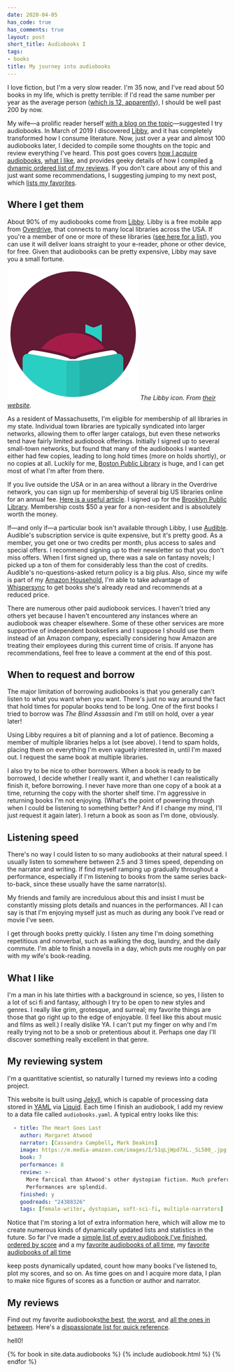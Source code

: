 ```yaml
---
date: 2020-04-05
has_code: true
has_comments: true
layout: post
short_title: Audiobooks I
tags:
- books
title: My journey into audiobooks
---
```


I love fiction, but I'm a very slow reader. I'm 35 now, and I've read about 50 books in my
life, which is pretty terrible: if I'd read the same number per year as the average person
([which is 12, apparently](https://irisreading.com/how-many-books-does-the-average-person-read/)),
I should be well past 200 by now.

My wife—a prolific reader herself [with a blog on the topic](https://emmablogsbooks.com)—suggested
I try audiobooks. In March of 2019 I discovered [Libby](https://www.overdrive.com/apps/libby/),
and it has completely transformed how I consume literature. Now, just over a year and almost
100 audiobooks later, I decided to compile some thoughts on the topic and review everything
I've heard. This post goes covers [how I acquire audiobooks](#acquisition), [what I like](#taste),
and provides geeky details of how I compiled [a dynamic
ordered list of my reviews](#code). If you don't care about any of this and just want
some recommendations, I suggesting jumping to my next post, which [lists my favorites](audiobooks-2).

## Where I get them<a name="acquisition"></a>

About 90% of my audiobooks come from [Libby](https://www.overdrive.com/apps/libby/). Libby
is a free mobile app from [Overdrive](https://company.overdrive.com/?_ga=2.215002079.990475370.1586801728-e87a6c4b-3216-4681-8f15-ed356a1f4f29),
that connects to many local libraries across the USA. If you're a member of one or more of
these libraries ([see here for a list](https://www.overdrive.com/libraries)), you can use
it will deliver loans straight to your e-reader, phone or other device, for free.
Given that audiobooks can be pretty expensive, Libby may save you a small fortune.

![](/assets/images/libby-icon.png)
*The Libby icon. From [their website](https://www.overdrive.com/apps/libby/).*

As a resident of Massachusetts, I'm eligible for membership of all libraries in my state.
Individual town libraries are typically syndicated into larger networks, allowing them to
offer larger catalogs, but even these networks tend have fairly limited audiobook offerings.
Initially I signed up to several small-town networks, but found that many of the audiobooks I
wanted either had few copies, leading to long hold times (more on holds shortly),
or no copies at all. Luckily for me, [Boston Public Library](https://www.bpl.org/) is huge,
and I can get most of what I'm after from there.

If you live outside the USA or in an area without a library in the Overdrive network, you can
sign up for membership of several big US libraries online for an annual fee. [Here is a useful article](https://www.aworldadventurebybook.com/blog/libraries-with-non-resident-borrowing-privileges).
I signed up for the [Brooklyn Public Library](https://www.bklynlibrary.org/). Membership
costs $50 a year for a non-resident and is absolutely worth the money.

If—and only if—a particular book isn't available through Libby, I use [Audible](https://www.audible.com/).
Audible's subscription service is quite expensive, but it's pretty good. As a member, you
get one or two credits per month, plus access to sales and special offers. I recommend signing up to
their newsletter so that you don't miss offers. When I first signed up, there was a sale on
fantasy novels; I picked up a ton of them for considerably less than the cost of credits.
Audible's no-questions-asked return policy is a big plus. Also, since my wife is part of
my [Amazon Household](https://www.amazon.com/myh/households), I'm able to take advantage of
[Whispersync](https://www.amazon.com/gp/feature.html?ie=UTF8&docId=1000827761) to get books
she's already read and recommends at a reduced price.

There are numerous other paid audiobook services. I haven't tried any others yet because I
haven't encountered any instances where an audiobook was cheaper elsewhere. Some of these
other services are more supportive of independent booksellers and I suppose I should use them
instead of an Amazon company, especially considering how Amazon are treating
their employees during this current time of crisis. If anyone has recommendations, feel
free to leave a comment at the end of this post.

## When to request and borrow

The major limitation of borrowing audiobooks is that you generally can't listen to what you
want when you want. There's just no way around the fact that hold times for popular books
tend to be long. One of the first books I tried to borrow was *The Blind Assassin* and I'm
still on hold, over a year later!

Using Libby requires a bit of planning and a lot of patience. Becoming a member of multiple
libraries helps a lot (see above). I tend to spam holds, placing them on everything I'm even
vaguely interested in, until I'm maxed out. I request the same book at multiple libraries.

I also try to be nice to other borrowers. When a book is ready to be borrowed, I decide
whether I really want it, and whether I can realistically finish it, before borrowing. I
never have more than one copy of a book at a time, returning the copy with the shorter shelf
time. I'm aggressive in returning books I'm not enjoying. (What's the point of powering through
when I could be listening to something better? And if I change my mind, I'll just request it
again later). I return a book as soon as I'm done, obviously.

## Listening speed

There's no way I could listen to so many audiobooks at their natural speed. I usually listen
to somewhere between 2.5 and 3 times speed, depending on the narrator and writing. If find
myself ramping up gradually throughout a performance, especially if I'm listening to books
from the same series back-to-back, since these usually have the same narrator(s).

My friends and family are incredulous about this and insist I must be constantly missing
plots details and nuances in the performances. All I can say is that I'm enjoying myself
just as much as during any book I've read or movie I've seen.

I get through books pretty quickly. I listen any time I'm doing something repetitious and
nonverbal, such as walking the dog, laundry, and the daily commute. I'm able to finish a
novella in a day, which puts me roughly on par with my wife's book-reading.

## What I like <a name="taste"></a>

I'm a man in his late thirties with a background in science, so yes, I listen to a lot of
sci fi and fantasy, although I try to be open to new styles and genres. I really like
grim, grotesque, and surreal; my favorite things are those that go right up to the edge of
enjoyable. (I feel like this about music and films as well.) I really dislike YA. I can't
put my finger on why and I'm really trying not to be a snob or pretentious about it.
Perhaps one day I'll discover something really excellent in that genre.

## My reviewing system<a name="code"></a>

I'm a quantitative scientist, so naturally I turned my reviews into a coding project.

This website is built using [Jekyll](https://jekyllrb.com/), which is capable of processing
data stored in [YAML](https://yaml.org/) via [Liquid](https://shopify.github.io/liquid/). Each time I finish an audiobook, I add my review
to a data file called `audiobooks.yaml`. A typical entry looks like this:

```yaml
  - title: The Heart Goes Last
    author: Margaret Atwood
    narrator: [Cassandra Campbell, Mark Deakins]
    image: https://m.media-amazon.com/images/I/51qLjWpd7XL._SL500_.jpg
    book: 7
    performance: 8
    review: >-
      More farcical than Atwood's other dystopian fiction. Much preferred it over <i>Oryx and Crake</i> and its sequels.
      Performances are splendid.
    finished: y
    goodreads: "24388326"
    tags: [female-writer, dystopian, soft-sci-fi, multiple-narrators]
```

Notice that I'm storing a lot of extra information here, which will allow me to create
numerous kinds of dynamically updated lists and statistics in the future. So far I've made
a [simple list of every audiobook I've finished, ordered by score](audiobooks-2) and a
my [favorite audiobooks of all time](audiobooks-3), my [favorite audiobooks of all time](audiobooks-3)


keep posts dynamically updated, count how many books
I've listened to, plot my scores, and so on. As time goes on and I acquire more data, I plan
to make nice figures of scores as a function or author and narrator.

## My reviews

Find out my favorite audiobooks[the best](audiobooks-2), [the worst](audiobooks-4), and [all the ones in
between](audiobooks-3). Here's a [dispassionate list for quick reference](audiobooks-5).

hell0!

{% for book in site.data.audiobooks %}
{% include audiobook.html %}
{% endfor %}